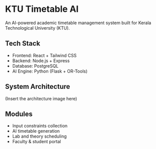 # KTU Timetable AI

An AI-powered academic timetable management system built for Kerala Technological University (KTU).

## Tech Stack

- Frontend: React + Tailwind CSS
- Backend: Node.js + Express
- Database: PostgreSQL
- AI Engine: Python (Flask + OR-Tools)

## System Architecture

(Insert the architecture image here)

## Modules

- Input constraints collection
- AI timetable generation
- Lab and theory scheduling
- Faculty & student portal
